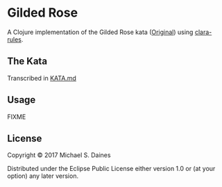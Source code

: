 # Gilded Rose

A Clojure implementation of the Gilded Rose kata
([Original](https://iamnotmyself.com/2011/02/13/refactor-this-the-gilded-rose-kata/))
using [clara-rules](https://github.com/cerner/clara-rules).


## The Kata

Transcribed in [KATA.md](KATA.md)


## Usage

FIXME


## License

Copyright © 2017 Michael S. Daines

Distributed under the Eclipse Public License either version 1.0 or (at
your option) any later version.
